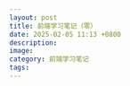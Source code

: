 ```yaml
---
layout: post
title: 前端学习笔记（零）
date: 2025-02-05 11:13 +0800
description:
image:
category: 前端学习笔记
tags:
---
```

